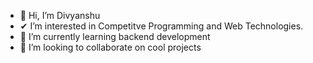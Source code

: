 - 👋 Hi, I’m Divyanshu
- ✔ I’m interested in Competitve Programming and Web Technologies.
- 🤩 I’m currently learning backend development
- 💞️ I’m looking to collaborate on cool projects

<!---
D-ivyanshu/D-ivyanshu is a ✨ special ✨ repository because its `README.md` (this file) appears on your GitHub profile.
You can click the Preview link to take a look at your changes.
--->
